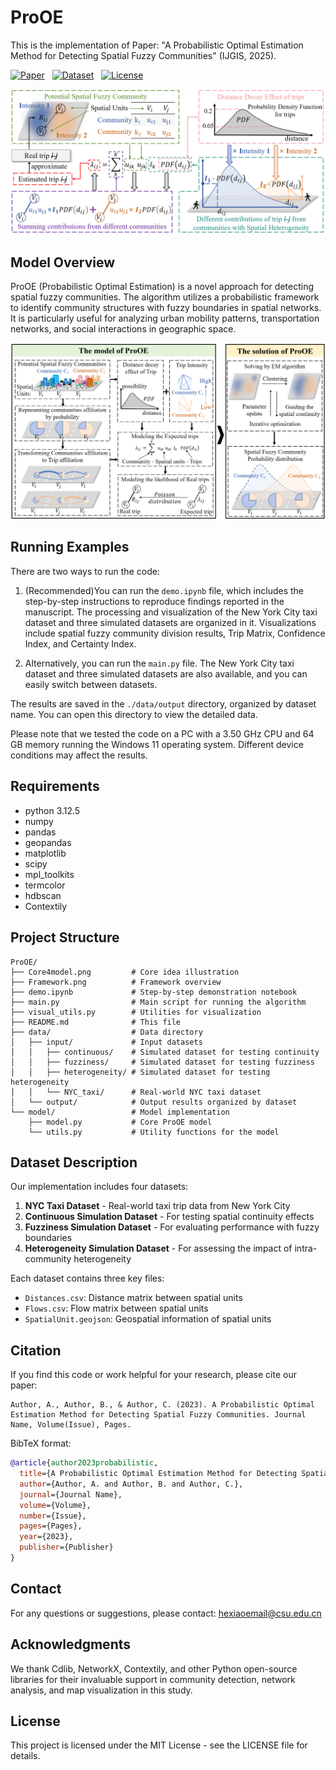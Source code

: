 # ProOE

This is the implementation of Paper: "A Probabilistic Optimal Estimation Method for Detecting Spatial Fuzzy Communities" (IJGIS, 2025).

<a href="链接到论文的URL"><img alt="Paper" src="https://img.shields.io/badge/Paper-PDF-red"></a>&nbsp;&nbsp;&nbsp;<a href="https://github.com/HeXiao2001/ProOE/tree/main/data/input"><img alt="Dataset" src="https://img.shields.io/badge/Dataset-Download-blue"></a>&nbsp;&nbsp;&nbsp;<a href="https://github.com/HeXiao2001/ProOE/tree/main?tab=MIT-1-ov-file"><img alt="License" src="https://img.shields.io/badge/License-MIT-green"></a>
    
![Illustration of the core idea of the model](Core4model.png)




## Model Overview

ProOE (Probabilistic Optimal Estimation) is a novel approach for detecting spatial fuzzy communities. The algorithm utilizes a probabilistic framework to identify community structures with fuzzy boundaries in spatial networks. It is particularly useful for analyzing urban mobility patterns, transportation networks, and social interactions in geographic space.

![Framework of ProOE](Framework.png)



## Running Examples

There are two ways to run the code:

1. (Recommended)You can run the `demo.ipynb` file, which includes the step-by-step instructions to reproduce findings reported in the manuscript. The processing and visualization of the New York City taxi dataset and three simulated datasets are organized in it. Visualizations include spatial fuzzy community division results, Trip Matrix, Confidence Index, and Certainty Index. 

2. Alternatively, you can run the `main.py` file. The New York City taxi dataset and three simulated datasets are also available, and you can easily switch between datasets.

The results are saved in the `./data/output` directory, organized by dataset name. You can open this directory to view the detailed data.

Please note that we tested the code on a PC with a 3.50 GHz CPU and 64 GB memory running the Windows 11 operating system. Different device conditions may affect the results.



## Requirements
- python 3.12.5
- numpy
- pandas
- geopandas
- matplotlib
- scipy
- mpl_toolkits
- termcolor
- hdbscan
- Contextily

## Project Structure

```
ProOE/
├── Core4model.png         # Core idea illustration
├── Framework.png          # Framework overview
├── demo.ipynb             # Step-by-step demonstration notebook
├── main.py                # Main script for running the algorithm
├── visual_utils.py        # Utilities for visualization
├── README.md              # This file
├── data/                  # Data directory
│   ├── input/             # Input datasets
│   │   ├── continuous/    # Simulated dataset for testing continuity
│   │   ├── fuzziness/     # Simulated dataset for testing fuzziness
│   │   ├── heterogeneity/ # Simulated dataset for testing heterogeneity
│   │   └── NYC_taxi/      # Real-world NYC taxi dataset
│   └── output/            # Output results organized by dataset
└── model/                 # Model implementation
    ├── model.py           # Core ProOE model
    └── utils.py           # Utility functions for the model
```

## Dataset Description

Our implementation includes four datasets:

1. **NYC Taxi Dataset** - Real-world taxi trip data from New York City
2. **Continuous Simulation Dataset** - For testing spatial continuity effects
3. **Fuzziness Simulation Dataset** - For evaluating performance with fuzzy boundaries
4. **Heterogeneity Simulation Dataset** - For assessing the impact of intra-community heterogeneity

Each dataset contains three key files:
- `Distances.csv`: Distance matrix between spatial units
- `Flows.csv`: Flow matrix between spatial units
- `SpatialUnit.geojson`: Geospatial information of spatial units



## Citation

If you find this code or work helpful for your research, please cite our paper:

```
Author, A., Author, B., & Author, C. (2023). A Probabilistic Optimal Estimation Method for Detecting Spatial Fuzzy Communities. Journal Name, Volume(Issue), Pages.
```

BibTeX format:

```bibtex
@article{author2023probabilistic,
  title={A Probabilistic Optimal Estimation Method for Detecting Spatial Fuzzy Communities},
  author={Author, A. and Author, B. and Author, C.},
  journal={Journal Name},
  volume={Volume},
  number={Issue},
  pages={Pages},
  year={2023},
  publisher={Publisher}
}
```


## Contact

For any questions or suggestions, please contact: [hexiaoemail@csu.edu.cn](mailto:hexiaoemail@csu.edu.cn)

## Acknowledgments
We thank Cdlib, NetworkX, Contextily, and other Python open-source libraries for their invaluable support in community detection, network analysis, and map visualization in this study.


## License

This project is licensed under the MIT License - see the LICENSE file for details.